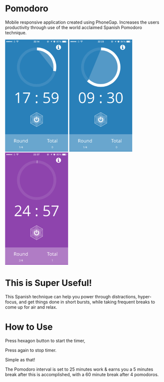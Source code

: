 # Pomodoro
Mobile responsive application created using PhoneGap. Increases the users productivity through use of the world acclaimed Spanish Pomodoro technique.


<img alt="Screenshot" width="205px" src="screenshots/Screenshot.PNG">
<img alt="Screenshot2" width="205px" src="screenshots/Screenshot2.PNG">
<img alt="Screenshot3" width="205px" src="screenshots/Screenshot3.PNG">


# This is Super Useful!
This Spanish technique can help you power through distractions, hyper-focus, and get things done in short bursts, while taking frequent breaks to come up for air and relax.

# How to Use
Press hexagon button to start the timer,

Press again to stop timer.


Simple as that!


The Pomodoro interval is set to 25 minutes work & earns you a 5 minutes break after this is accomplished, with a 60 minute break after 4 pomodoros.